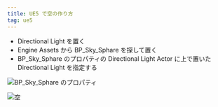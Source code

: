 ```yaml
---
title: UE5 で空の作り方
tag: ue5
---
```


- Directional Light を置く
- Engine Assets から BP_Sky_Sphare を探して置く
- BP_Sky_Sphare のプロパティの Directional Light Actor に上で置いた Directional Light を指定する

![BP_Sky_Sphare のプロパティ](https://user-images.githubusercontent.com/65044/218255004-8324957d-065e-4911-ac22-b27e297c1a46.png)

![空](https://user-images.githubusercontent.com/65044/218255046-9e25b93a-6a19-47c5-8072-440ce7d333cb.png)
